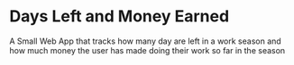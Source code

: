 # Days Left and Money Earned

A Small Web App that tracks how many day are left in a work season and how much money the user has made doing their work so far in the season
